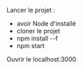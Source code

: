 Lancer le projet :
* avoir Node d'installé 
* cloner le projet
* npm install --f
* npm start

Ouvrir le localhost:3000
